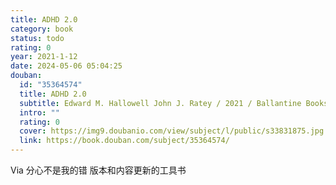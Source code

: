 ```yaml
---
title: ADHD 2.0
category: book
status: todo
rating: 0
year: 2021-1-12
date: 2024-05-06 05:04:25
douban:
  id: "35364574"
  title: ADHD 2.0
  subtitle: Edward M. Hallowell John J. Ratey / 2021 / Ballantine Books
  intro: ""
  rating: 0
  cover: https://img9.doubanio.com/view/subject/l/public/s33831875.jpg
  link: https://book.douban.com/subject/35364574/
---
```


Via 分心不是我的错 版本和内容更新的工具书